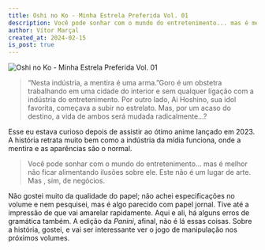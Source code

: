 ```yaml
---
title: Oshi no Ko - Minha Estrela Preferida Vol. 01
description: Você pode sonhar com o mundo do entretenimento... mas é melhor não ficar alimentando ilusões sobre ele. Este não é um lugar de arte. Mas , sim, de negócios.
author: Vítor Marçal
created_at: 2024-02-15
is_post: true
---
```


![Oshi no Ko - Minha Estrela Preferida Vol. 01](https://www.marcal.dev/content/images/size/w1200/2024/02/oshi-no-ko-1-1.jpg)

> “Nesta indústria, a mentira é uma arma.”Goro é um obstetra trabalhando em uma cidade do interior e sem qualquer ligação com a indústria do entretenimento. Por outro lado, Ai Hoshino, sua idol favorita, começava a subir no estrelato. Mas, por um acaso do destino, a vida de ambos será mudada radicalmente...?

Esse eu estava curioso depois de assistir ao ótimo anime lançado em 2023. A história retrata muito bem como a indústria da mídia funciona, onde a mentira e as aparências são o normal.

> Você pode sonhar com o mundo do entretenimento... mas é melhor não ficar alimentando ilusões sobre ele. Este não é um lugar de arte. Mas , sim, de negócios.

Não gostei muito da qualidade do papel; não achei especificações no volume e nem pesquisei, mas é algo parecido com papel jornal. Tive até a impressão de que vai amarelar rapidamente. Aqui e ali, há alguns erros de gramática também. A edição da _Panini_, afinal, não é lá essas coisas. Sobre a história, gostei, e vai ser interessante ver o jogo de manipulação nos próximos volumes.